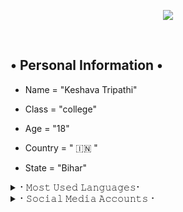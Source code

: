 <p align="center">
  <img src="https://readme-typing-svg.herokuapp.com?color=F77247&width=420&lines=A+Passionate+Developer+From+Bihar%E2%9C%8C%EF%B8%8F;Python%2C+Java%2C+HTML%E2%9D%A4%EF%B8%8F">
</p> 
<br>


## • Personal Information •


* Name = "Keshava Tripathi"

* Class = "college"

* Age = "18"

* Country = " 🇮🇳 "

* State = "Bihar"
 

<details>
<summary>⠂𝙼𝚘𝚜𝚝 𝚄𝚜𝚎𝚍 𝙻𝚊𝚗𝚐𝚞𝚊𝚐𝚎𝚜⠂</summary>
<h2 align="center"><b>⠂𝙼𝚘𝚜𝚝 𝚄𝚜𝚎𝚍 𝙻𝚊𝚗𝚐𝚞𝚊𝚐𝚎𝚜⠐
<br>
<br>
<a href="https://github-readme-stats.vercel.app/api/top-langs/?username=theend-alpha&layout=compact&theme=midnight-purple&hide=Css">
    <img width="60%" align="center" alt="Most Used Languages" src="https://github-readme-stats.vercel.app/api/top-langs/?username=theend-alpha&layout=compact&theme=midnight-purple&hide=Css" />
</a>
</b></h2>  
</details>

<details>
<summary>⠂𝚂𝚘𝚌𝚒𝚊𝚕 𝙼𝚎𝚍𝚒𝚊 𝙰𝚌𝚌𝚘𝚞𝚗𝚝𝚜⠐</summary>
<h2 align="center"><b> ⠂𝚂𝚘𝚌𝚒𝚊𝚕 𝙼𝚎𝚍𝚒𝚊 𝙰𝚌𝚌𝚘𝚞𝚗𝚝𝚜⠐
  <br>
  <br>

[![Instagram](https://img.shields.io/badge/-Instagram-E1306C?style=for-the-badge&logo=instagram&logoColor=white)](https://www.instagram.com/keshav_alpha) [![telegram](https://img.shields.io/badge/Telegram-0088cc?style=for-the-badge&logo=telegram&logocolor=white)](https://t.me/NotReallyAlpha)

[![Gmail](https://img.shields.io/badge/Gmail.com-0072c6?style=for-the-badge&logo=Microsoft-Outlook&logoColor=Green)](keshavatripathi016@gmail.com)</b></h2>

[![Replit](https://img.shields.io/badge/Repl.it-%230D101E?style=for-the-badge&logo=repl.it&logoColor=white)](https://repl.it/@theend-alpha)</b></h2>

</details>
